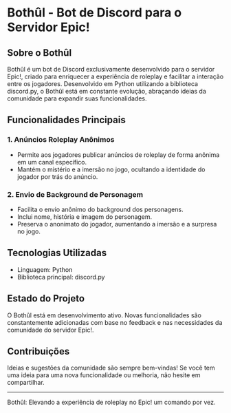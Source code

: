 # Bothûl - Bot de Discord para o Servidor Epic!

## Sobre o Bothûl

Bothûl é um bot de Discord exclusivamente desenvolvido para o servidor Epic!, criado para enriquecer a experiência de roleplay e facilitar a interação entre os jogadores. Desenvolvido em Python utilizando a biblioteca discord.py, o Bothûl está em constante evolução, abraçando ideias da comunidade para expandir suas funcionalidades.

## Funcionalidades Principais

### 1. Anúncios Roleplay Anônimos

- Permite aos jogadores publicar anúncios de roleplay de forma anônima em um canal específico.
- Mantém o mistério e a imersão no jogo, ocultando a identidade do jogador por trás do anúncio.

### 2. Envio de Background de Personagem

- Facilita o envio anônimo do background dos personagens.
- Inclui nome, história e imagem do personagem.
- Preserva o anonimato do jogador, aumentando a imersão e a surpresa no jogo.

## Tecnologias Utilizadas

- Linguagem: Python
- Biblioteca principal: discord.py

## Estado do Projeto

O Bothûl está em desenvolvimento ativo. Novas funcionalidades são constantemente adicionadas com base no feedback e nas necessidades da comunidade do servidor Epic!.

## Contribuições

Ideias e sugestões da comunidade são sempre bem-vindas! Se você tem uma ideia para uma nova funcionalidade ou melhoria, não hesite em compartilhar.

---

Bothûl: Elevando a experiência de roleplay no Epic! um comando por vez.
